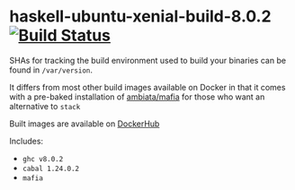 # haskell-ubuntu-xenial-build-8.0.2 [![Build Status](https://img.shields.io/travis/irreverent-pixel-feats/haskell-ubuntu-xenial-build-8.0.2.svg?style=flat)](https://travis-ci.org/irreverent-pixel-feats/haskell-ubuntu-xenial-build-8.0.2)

SHAs for tracking the build environment used to build your binaries can be found in
`/var/version`.

It differs from most other build images available on Docker in that it comes with
a pre-baked installation of [ambiata/mafia](https://github.org/ambiata/mafia) for those
who want an alternative to `stack`

Built images are available on [DockerHub](https://hub.docker.com/r/irreverentpixelfeats/haskell-build-ubuntu-xenial/)

Includes:

- `ghc v8.0.2`
- `cabal 1.24.0.2`
- `mafia`
